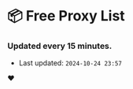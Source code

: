 # :package: Free Proxy List
### Updated every 15 minutes.

- Last updated: `2024-10-24 23:57`

:heart:
